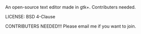 An open-source text editor made in gtk+.
Contributers needed.

LICENSE:  BSD 4-Clause

CONTRIBUTERS NEEDED!!!
Please email me if you want to join.